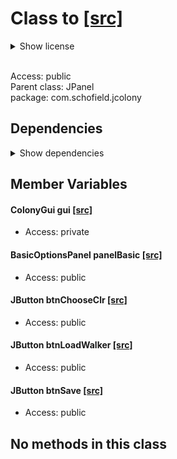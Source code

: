 # Class to [[src]](https://github.com/mrschofield/jcolonyC:\Users\Mathew\src\jcolony\src\main\java\com\schofield\jcolony\OptionsPanel.java)  

<details>  
  <summary>  
    Show license  

  </summary>  
  <ul>  
jColony Copyright (c )2005-2006 Mathew Schofield All Rights Reserved. Distributed under the terms of LICENSE   </ul>  
</details>  

<br/>Access: public  
Parent class: JPanel  
package: com.schofield.jcolony  

## Dependencies

<details>  
  <summary>  
    Show dependencies  
  </summary>  
  <ul>  
<li>java.awt.*</li>
<li>java.awt.event.*</li>
<li>java.util.*</li>
<li>javax.swing.*</li>
<li>javax.swing.border.*</li>
  </ul>  
</details>  

## Member Variables

#### ColonyGui gui [[src]](https://github.com/mrschofield/jcolonyC:\Users\Mathew\src\jcolony\src\main\java\com\schofield\jcolony\OptionsPanel.java#L)

+ Access: private  

#### BasicOptionsPanel panelBasic [[src]](https://github.com/mrschofield/jcolonyC:\Users\Mathew\src\jcolony\src\main\java\com\schofield\jcolony\OptionsPanel.java#L)

+ Access: public  

#### JButton btnChooseClr [[src]](https://github.com/mrschofield/jcolonyC:\Users\Mathew\src\jcolony\src\main\java\com\schofield\jcolony\OptionsPanel.java#L)

+ Access: public  

#### JButton btnLoadWalker [[src]](https://github.com/mrschofield/jcolonyC:\Users\Mathew\src\jcolony\src\main\java\com\schofield\jcolony\OptionsPanel.java#L)

+ Access: public  

#### JButton btnSave [[src]](https://github.com/mrschofield/jcolonyC:\Users\Mathew\src\jcolony\src\main\java\com\schofield\jcolony\OptionsPanel.java#L)

+ Access: public  

## No methods in this class

